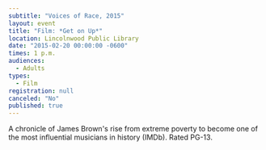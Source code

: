 ```yaml
---
subtitle: "Voices of Race, 2015"
layout: event
title: "Film: *Get on Up*"
location: Lincolnwood Public Library
date: "2015-02-20 00:00:00 -0600"
times: 1 p.m.
audiences: 
  - Adults
types: 
  - Film
registration: null
canceled: "No"
published: true
---
```


A chronicle of James Brown's rise from extreme poverty to become one of the most influential musicians in history (IMDb). Rated PG-13.